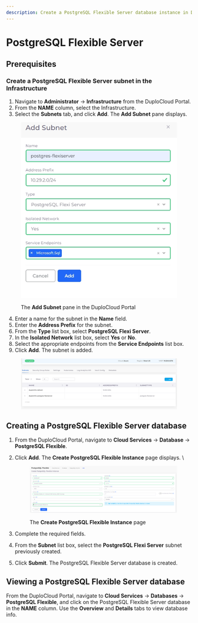 ```yaml
---
description: Create a PostgreSQL Flexible Server database instance in DuploCloud
---
```


# PostgreSQL Flexible Server

## Prerequisites

### Create a PostgreSQL Flexible Server subnet in the Infrastructure

1. Navigate to **Administrator** -> **Infrastructure** from the DuploCloud Portal.&#x20;
2. From the **NAME** column, select the Infrastructure.&#x20;
3. Select the **Subnets** tab, and click **Add**. The **Add Subnet** pane displays.&#x20;

<div align="left"><figure><img src="../../../.gitbook/assets/final sub.png" alt=""><figcaption><p>The <strong>Add Subnet</strong> pane in the DuploCloud Portal</p></figcaption></figure></div>

4. Enter a name for the subnet in the **Name** field.&#x20;
5. Enter the **Address Prefix** for the subnet.&#x20;
6. From the **Type** list box, select **PostgreSQL Flexi Server**.
7. In the **Isolated Network** list box, select **Yes** or **No**.&#x20;
8. Select the appropriate endpoints from the **Service Endpoints** list box.&#x20;
9. Click **Add**. The subnet is added.&#x20;

<div align="left"><figure><img src="../../../.gitbook/assets/success.png" alt=""><figcaption></figcaption></figure></div>

## Creating a PostgreSQL Flexible Server database

1. From the DuploCloud Portal, navigate to **Cloud Services** -> **Database** -> **PostgreSQL Flexible**.
2.  Click **Add**. The **Create PostgreSQL Flexible Instance** page displays. \


    <figure><img src="../../../.gitbook/assets/Screenshot (222).png" alt=""><figcaption><p>The <strong>Create PostgreSQL Flexible Instance</strong> page </p></figcaption></figure>
3. Complete the required fields.&#x20;
4. From the **Subnet** list box, select the **PostgreSQL Flexi Server** subnet previously created.&#x20;
5. Click **Submit**. The PostgreSQL Flexible Server database is created.&#x20;

## Viewing a PostgreSQL Flexible Server database

From the DuploCloud Portal, navigate to **Cloud Services** -> **Databases** -> **PostgreSQL Flexible**, and click on the PostgreSQL Flexible Server database in the **NAME** column. Use the **Overview** and **Details** tabs to view database info.&#x20;
